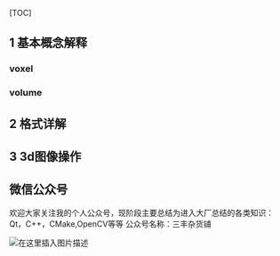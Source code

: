 

[TOC]



##  1  基本概念解释

###  voxel



###  volume



##  2  格式详解



##  3  3d图像操作



## 微信公众号

欢迎大家关注我的个人公众号，现阶段主要总结为进入大厂总结的各类知识：Qt，C++，CMake,OpenCV等等
公众号名称：三丰杂货铺



![在这里插入图片描述](https://img-blog.csdnimg.cn/20200529103009878.gif#pic_center)

